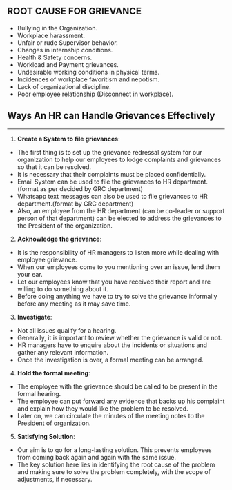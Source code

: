 ## ROOT CAUSE FOR GRIEVANCE
- Bullying in the Organization.
- Workplace harassment.
- Unfair or rude Supervisor behavior.
- Changes in internship conditions.
- Health & Safety concerns.
- Workload and Payment grievances.
- Undesirable working conditions in physical terms.
- Incidences of workplace favoritism and nepotism.
- Lack of organizational discipline.
- Poor employee relationship (Disconnect in workplace).
## Ways An HR can Handle Grievances Effectively
---
1. **Create a System to file grievances**:
- The first thing is to set up the grievance redressal system for our organization to help our employees to lodge complaints and grievances so that it can be resolved. 
- It is necessary that their complaints must be placed confidentially.
- Email System can be used to file the grievances to HR department.(format as per decided by GRC department)
- Whatsapp text messages can also be used to file grievances to HR department.(format by GRC department)
- Also, an employee from the HR department (can be co-leader or support person of that department) can be elected to address the grievances to the President of the organization.
2. **Acknowledge the grievance**:
- It is the responsibility of HR managers to listen more while dealing with employee grievance. 
- When our employees come to you mentioning over an issue, lend them your ear.
- Let our employees know that you have received their report and are willing to do something about it.
- Before doing anything we have to try to solve the grievance informally before any meeting as it may save time.
3. **Investigate**:
- Not all issues qualify for a hearing. 
- Generally, it is important to review whether the grievance is valid or not. 
- HR managers have to enquire about the incidents or situations and gather any relevant information. 
- Once the investigation is over, a formal meeting can be arranged.
4. **Hold the formal meeting**:
- The employee with the grievance should be called to be present in the formal hearing. 
- The employee can put forward any evidence that backs up his complaint and explain how they would like the problem to be resolved. 
- Later on, we can circulate the minutes of the meeting notes to the President of organization.
5. **Satisfying Solution**:
- Our aim is to go for a long-lasting solution. This prevents employees from coming back again and again with the same issue.
- The key solution here lies in identifying the root cause of the problem and making sure to solve the problem completely, with the scope of adjustments, if necessary.


